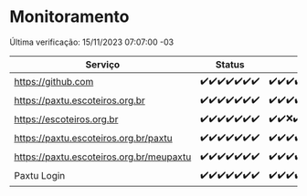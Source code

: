 # Monitoramento

Última verificação: 15/11/2023 07:07:00 -03

|Serviço|Status|Últimas 24h|
|---|---|---|
|https://github.com|<span title="2023-11-08: OK=24">✔️</span><span title="2023-11-09: OK=24">✔️</span><span title="2023-11-10: OK=24">✔️</span><span title="2023-11-11: OK=24">✔️</span><span title="2023-11-12: OK=24">✔️</span><span title="2023-11-13: OK=24">✔️</span><span title="2023-11-14: OK=11">✔️</span>|<span title="14/11/2023 08:04:00 -03 : 200">✔️</span><span title="14/11/2023 09:11:00 -03 : 200">✔️</span><span title="14/11/2023 10:09:00 -03 : 200">✔️</span><span title="14/11/2023 11:04:00 -03 : 200">✔️</span><span title="14/11/2023 12:06:00 -03 : 200">✔️</span><span title="14/11/2023 13:06:00 -03 : 200">✔️</span><span title="14/11/2023 14:03:00 -03 : 200">✔️</span><span title="14/11/2023 15:07:00 -03 : 200">✔️</span><span title="14/11/2023 16:02:00 -03 : 200">✔️</span><span title="14/11/2023 17:04:00 -03 : 200">✔️</span><span title="14/11/2023 18:03:00 -03 : 200">✔️</span><span title="14/11/2023 19:04:00 -03 : 200">✔️</span><span title="14/11/2023 20:05:00 -03 : 200">✔️</span><span title="14/11/2023 21:30:00 -03 : 200">✔️</span><span title="14/11/2023 22:45:00 -03 : 200">✔️</span><span title="14/11/2023 23:20:00 -03 : 200">✔️</span><span title="15/11/2023 00:06:00 -03 : 200">✔️</span><span title="15/11/2023 01:07:00 -03 : 200">✔️</span><span title="15/11/2023 02:06:00 -03 : 200">✔️</span><span title="15/11/2023 03:08:00 -03 : 200">✔️</span><span title="15/11/2023 04:05:00 -03 : 200">✔️</span><span title="15/11/2023 05:08:00 -03 : 200">✔️</span><span title="15/11/2023 06:06:00 -03 : 200">✔️</span><span title="15/11/2023 07:07:00 -03 : 200">✔️</span>|
|https://paxtu.escoteiros.org.br|<span title="2023-11-08: OK=24">✔️</span><span title="2023-11-09: OK=24">✔️</span><span title="2023-11-10: OK=24">✔️</span><span title="2023-11-11: OK=24">✔️</span><span title="2023-11-12: OK=24">✔️</span><span title="2023-11-13: OK=24">✔️</span><span title="2023-11-14: OK=11">✔️</span>|<span title="14/11/2023 08:04:00 -03 : 200">✔️</span><span title="14/11/2023 09:11:00 -03 : 200">✔️</span><span title="14/11/2023 10:09:00 -03 : 200">✔️</span><span title="14/11/2023 11:04:00 -03 : 200">✔️</span><span title="14/11/2023 12:06:00 -03 : 200">✔️</span><span title="14/11/2023 13:06:00 -03 : 200">✔️</span><span title="14/11/2023 14:03:00 -03 : 200">✔️</span><span title="14/11/2023 15:07:00 -03 : 200">✔️</span><span title="14/11/2023 16:02:00 -03 : 200">✔️</span><span title="14/11/2023 17:04:00 -03 : 200">✔️</span><span title="14/11/2023 18:03:00 -03 : 200">✔️</span><span title="14/11/2023 19:04:00 -03 : 200">✔️</span><span title="14/11/2023 20:05:00 -03 : 200">✔️</span><span title="14/11/2023 21:30:00 -03 : 200">✔️</span><span title="14/11/2023 22:45:00 -03 : 200">✔️</span><span title="14/11/2023 23:20:00 -03 : 200">✔️</span><span title="15/11/2023 00:06:00 -03 : 200">✔️</span><span title="15/11/2023 01:07:00 -03 : 200">✔️</span><span title="15/11/2023 02:06:00 -03 : 200">✔️</span><span title="15/11/2023 03:08:00 -03 : 200">✔️</span><span title="15/11/2023 04:05:00 -03 : 200">✔️</span><span title="15/11/2023 05:08:00 -03 : 200">✔️</span><span title="15/11/2023 06:06:00 -03 : 200">✔️</span><span title="15/11/2023 07:07:00 -03 : 200">✔️</span>|
|https://escoteiros.org.br|<span title="2023-11-08: OK=24">✔️</span><span title="2023-11-09: OK=24">✔️</span><span title="2023-11-10: OK=24">✔️</span><span title="2023-11-11: OK=24">✔️</span><span title="2023-11-12: OK=24">✔️</span><span title="2023-11-13: OK=24">✔️</span><span title="2023-11-14: OK=11">✔️</span>|<span title="14/11/2023 08:04:00 -03 : 200">✔️</span><span title="14/11/2023 09:11:00 -03 : 200">✔️</span><span title="14/11/2023 10:09:00 -03 : 0">❌</span><span title="14/11/2023 11:04:00 -03 : 200">✔️</span><span title="14/11/2023 12:06:00 -03 : 200">✔️</span><span title="14/11/2023 13:06:00 -03 : 200">✔️</span><span title="14/11/2023 14:03:00 -03 : 200">✔️</span><span title="14/11/2023 15:07:00 -03 : 200">✔️</span><span title="14/11/2023 16:02:00 -03 : 200">✔️</span><span title="14/11/2023 17:04:00 -03 : 200">✔️</span><span title="14/11/2023 18:03:00 -03 : 200">✔️</span><span title="14/11/2023 19:04:00 -03 : 200">✔️</span><span title="14/11/2023 20:05:00 -03 : 200">✔️</span><span title="14/11/2023 21:30:00 -03 : 200">✔️</span><span title="14/11/2023 22:45:00 -03 : 200">✔️</span><span title="14/11/2023 23:20:00 -03 : 200">✔️</span><span title="15/11/2023 00:06:00 -03 : 200">✔️</span><span title="15/11/2023 01:07:00 -03 : 200">✔️</span><span title="15/11/2023 02:06:00 -03 : 200">✔️</span><span title="15/11/2023 03:08:00 -03 : 200">✔️</span><span title="15/11/2023 04:05:00 -03 : 200">✔️</span><span title="15/11/2023 05:08:00 -03 : 200">✔️</span><span title="15/11/2023 06:06:00 -03 : 200">✔️</span><span title="15/11/2023 07:07:00 -03 : 200">✔️</span>|
|https://paxtu.escoteiros.org.br/paxtu|<span title="2023-11-08: OK=24">✔️</span><span title="2023-11-09: OK=24">✔️</span><span title="2023-11-10: OK=24">✔️</span><span title="2023-11-11: OK=24">✔️</span><span title="2023-11-12: OK=24">✔️</span><span title="2023-11-13: OK=24">✔️</span><span title="2023-11-14: OK=11">✔️</span>|<span title="14/11/2023 08:04:00 -03 : 200">✔️</span><span title="14/11/2023 09:11:00 -03 : 200">✔️</span><span title="14/11/2023 10:09:00 -03 : 200">✔️</span><span title="14/11/2023 11:04:00 -03 : 200">✔️</span><span title="14/11/2023 12:06:00 -03 : 200">✔️</span><span title="14/11/2023 13:06:00 -03 : 200">✔️</span><span title="14/11/2023 14:03:00 -03 : 200">✔️</span><span title="14/11/2023 15:07:00 -03 : 200">✔️</span><span title="14/11/2023 16:02:00 -03 : 200">✔️</span><span title="14/11/2023 17:04:00 -03 : 200">✔️</span><span title="14/11/2023 18:03:00 -03 : 200">✔️</span><span title="14/11/2023 19:04:00 -03 : 200">✔️</span><span title="14/11/2023 20:05:00 -03 : 200">✔️</span><span title="14/11/2023 21:30:00 -03 : 200">✔️</span><span title="14/11/2023 22:46:00 -03 : 200">✔️</span><span title="14/11/2023 23:20:00 -03 : 200">✔️</span><span title="15/11/2023 00:06:00 -03 : 200">✔️</span><span title="15/11/2023 01:07:00 -03 : 200">✔️</span><span title="15/11/2023 02:06:00 -03 : 200">✔️</span><span title="15/11/2023 03:08:00 -03 : 200">✔️</span><span title="15/11/2023 04:05:00 -03 : 200">✔️</span><span title="15/11/2023 05:08:00 -03 : 200">✔️</span><span title="15/11/2023 06:06:00 -03 : 200">✔️</span><span title="15/11/2023 07:07:00 -03 : 200">✔️</span>|
|https://paxtu.escoteiros.org.br/meupaxtu|<span title="2023-11-08: OK=24">✔️</span><span title="2023-11-09: OK=24">✔️</span><span title="2023-11-10: OK=24">✔️</span><span title="2023-11-11: OK=24">✔️</span><span title="2023-11-12: OK=24">✔️</span><span title="2023-11-13: OK=24">✔️</span><span title="2023-11-14: OK=11">✔️</span>|<span title="14/11/2023 08:04:00 -03 : 200">✔️</span><span title="14/11/2023 09:11:00 -03 : 200">✔️</span><span title="14/11/2023 10:09:00 -03 : 200">✔️</span><span title="14/11/2023 11:04:00 -03 : 200">✔️</span><span title="14/11/2023 12:06:00 -03 : 200">✔️</span><span title="14/11/2023 13:06:00 -03 : 200">✔️</span><span title="14/11/2023 14:03:00 -03 : 200">✔️</span><span title="14/11/2023 15:07:00 -03 : 200">✔️</span><span title="14/11/2023 16:02:00 -03 : 200">✔️</span><span title="14/11/2023 17:04:00 -03 : 200">✔️</span><span title="14/11/2023 18:03:00 -03 : 200">✔️</span><span title="14/11/2023 19:04:00 -03 : 200">✔️</span><span title="14/11/2023 20:05:00 -03 : 200">✔️</span><span title="14/11/2023 21:30:00 -03 : 200">✔️</span><span title="14/11/2023 22:46:00 -03 : 200">✔️</span><span title="14/11/2023 23:20:00 -03 : 200">✔️</span><span title="15/11/2023 00:06:00 -03 : 200">✔️</span><span title="15/11/2023 01:07:00 -03 : 200">✔️</span><span title="15/11/2023 02:06:00 -03 : 200">✔️</span><span title="15/11/2023 03:08:00 -03 : 200">✔️</span><span title="15/11/2023 04:05:00 -03 : 200">✔️</span><span title="15/11/2023 05:08:00 -03 : 200">✔️</span><span title="15/11/2023 06:06:00 -03 : 200">✔️</span><span title="15/11/2023 07:07:00 -03 : 200">✔️</span>|
|Paxtu Login|<span title="2023-11-08: OK=24">✔️</span><span title="2023-11-09: OK=24">✔️</span><span title="2023-11-10: OK=24">✔️</span><span title="2023-11-11: OK=24">✔️</span><span title="2023-11-12: OK=24">✔️</span><span title="2023-11-13: OK=24">✔️</span><span title="2023-11-14: OK=11">✔️</span>|<span title="14/11/2023 08:04:00 -03 : 200">✔️</span><span title="14/11/2023 09:11:00 -03 : 200">✔️</span><span title="14/11/2023 10:09:00 -03 : 200">✔️</span><span title="14/11/2023 11:04:00 -03 : 200">✔️</span><span title="14/11/2023 12:06:00 -03 : 200">✔️</span><span title="14/11/2023 13:06:00 -03 : 200">✔️</span><span title="14/11/2023 14:03:00 -03 : 200">✔️</span><span title="14/11/2023 15:07:00 -03 : 200">✔️</span><span title="14/11/2023 16:02:00 -03 : 200">✔️</span><span title="14/11/2023 17:04:00 -03 : 200">✔️</span><span title="14/11/2023 18:03:00 -03 : 200">✔️</span><span title="14/11/2023 19:04:00 -03 : 200">✔️</span><span title="14/11/2023 20:05:00 -03 : 200">✔️</span><span title="14/11/2023 21:30:00 -03 : 200">✔️</span><span title="14/11/2023 22:46:00 -03 : 200">✔️</span><span title="14/11/2023 23:20:00 -03 : 200">✔️</span><span title="15/11/2023 00:07:00 -03 : 200">✔️</span><span title="15/11/2023 01:07:00 -03 : 200">✔️</span><span title="15/11/2023 02:06:00 -03 : 200">✔️</span><span title="15/11/2023 03:08:00 -03 : 200">✔️</span><span title="15/11/2023 04:05:00 -03 : 200">✔️</span><span title="15/11/2023 05:08:00 -03 : 200">✔️</span><span title="15/11/2023 06:06:00 -03 : 200">✔️</span><span title="15/11/2023 07:07:00 -03 : 200">✔️</span>|
